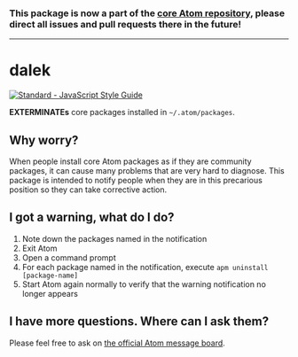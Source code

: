 ### This package is now a part of the [core Atom repository](https://github.com/atom/atom/tree/master/packages/dalek), please direct all issues and pull requests there in the future!

---

# dalek

[![Standard - JavaScript Style Guide](https://img.shields.io/badge/code%20style-standard-brightgreen.svg)](http://standardjs.com/)

**EXTERMINATEs** core packages installed in `~/.atom/packages`.

## Why worry?

When people install core Atom packages as if they are community packages, it can cause many problems that are very hard to diagnose. This package is intended to notify people when they are in this precarious position so they can take corrective action.

## I got a warning, what do I do?

1. Note down the packages named in the notification
1. Exit Atom
1. Open a command prompt
1. For each package named in the notification, execute `apm uninstall [package-name]`
1. Start Atom again normally to verify that the warning notification no longer appears

## I have more questions. Where can I ask them?

Please feel free to ask on [the official Atom message board](https://discuss.atom.io/c/support).
